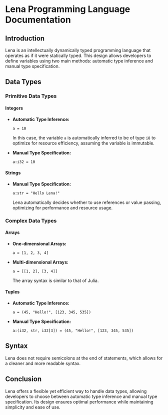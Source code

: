 
# Lena Programming Language Documentation

## Introduction

Lena is an intellectually dynamically typed programming language that operates as if it were statically typed. This design allows developers to define variables using two main methods: automatic type inference and manual type specification.

## Data Types

### Primitive Data Types

#### Integers

- **Automatic Type Inference:**

  ```lena
  a = 10
  ```

  In this case, the variable `a` is automatically inferred to be of type `i8` to optimize for resource efficiency, assuming the variable is immutable.

- **Manual Type Specification:**

  ```lena
  a:i32 = 10
  ```

#### Strings

- **Manual Type Specification:**

  ```lena
  a:str = "Hello Lena!"
  ```

  Lena automatically decides whether to use references or value passing, optimizing for performance and resource usage.

### Complex Data Types

#### Arrays

- **One-dimensional Arrays:**

  ```lena
  a = [1, 2, 3, 4]
  ```

- **Multi-dimensional Arrays:**

  ```lena
  a = [[1, 2], [3, 4]]
  ```

  The array syntax is similar to that of Julia.

#### Tuples

- **Automatic Type Inference:**

  ```lena
  a = (45, "Hello!", [123, 345, 535])
  ```

- **Manual Type Specification:**

  ```lena
  a:(i32, str, i32[3]) = (45, "Hello!", [123, 345, 535])
  ```

## Syntax

Lena does not require semicolons at the end of statements, which allows for a cleaner and more readable syntax.

## Conclusion

Lena offers a flexible yet efficient way to handle data types, allowing developers to choose between automatic type inference and manual type specification. Its design ensures optimal performance while maintaining simplicity and ease of use.
